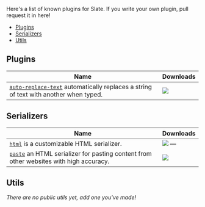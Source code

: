 
Here's a list of known plugins for Slate. If you write your own plugin, pull request it in here!

- [Plugins](#plugins)
- [Serializers](#serializers)
- [Utils](#utils)


## Plugins

Name | Downloads
---- | ---------
[`auto-replace-text`](https://github.com/ianstormtaylor/slate-auto-replace-text) automatically replaces a string of text with another when typed. | ![](https://img.shields.io/npm/dm/slate-auto-replace-text.svg) 


## Serializers

Name | Downloads
---- | ---------
[`html`](https://github.com/ianstormtaylor/slate-html) is a customizable HTML serializer. | ![](https://img.shields.io/npm/dm/slate-auto-replace-text.svg) — 
[`paste`](https://github.com/ianstormtaylor/slate-paste) an HTML serializer for pasting content from other websites with high accuracy. | ![](https://img.shields.io/npm/dm/slate-auto-replace-text.svg)


## Utils

_There are no public utils yet, add one you've made!_
